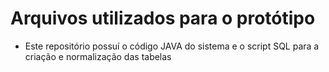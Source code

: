 # Arquivos utilizados para o protótipo

- Este repositório possuí o código JAVA do sistema e o script SQL para a criação e normalização das tabelas
